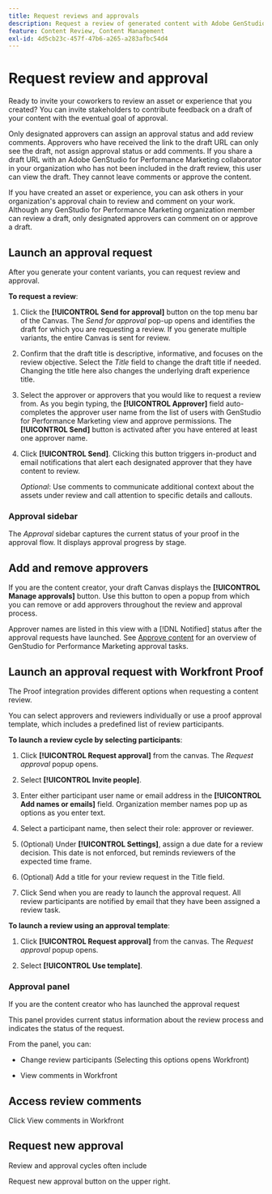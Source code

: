 ```yaml
---
title: Request reviews and approvals
description: Request a review of generated content with Adobe GenStudio for Performance Marketing.
feature: Content Review, Content Management
exl-id: 4d5cb23c-457f-47b6-a265-a283afbc54d4
---
```

# Request review and approval

Ready to invite your coworkers to review an asset or experience that you created? You can invite stakeholders to contribute feedback on a draft of your content with the eventual goal of approval.

Only designated approvers can assign an approval status and add review comments. Approvers who have received the link to the draft URL can only see the draft, not assign approval status or add comments. If you share a draft URL with an Adobe GenStudio for Performance Marketing collaborator in your organization who has not been included in the draft review, this user can view the draft. They cannot leave comments or approve the content.

If you have created an asset or experience, you can ask others in your organization's approval chain to review and comment on your work. Although any GenStudio for Performance Marketing organization member can review a draft, only designated approvers can comment on or approve a draft.

## Launch an approval request

After you generate your content variants, you can request review and approval.

**To request a review**:

1. Click the **[!UICONTROL Send for approval]** button on the top menu bar of the Canvas. The _Send for approval_ pop-up opens and identifies the draft for which you are requesting a review. If you generate multiple variants, the entire Canvas is sent for review.

1. Confirm that the draft title is descriptive, informative, and focuses on the review objective. Select the _Title_ field to change the draft title if needed. Changing the title here also changes the underlying draft experience title.

1. Select the approver or approvers that you would like to request a review from. As you begin typing, the **[!UICONTROL Approver]** field auto-completes the approver user name from the list of users with GenStudio for Performance Marketing view and approve permissions. The **[!UICONTROL Send]** button is activated after you have entered at least one approver name.

1. Click **[!UICONTROL Send]**. Clicking this button triggers in-product and email notifications that alert each designated approver that they have content to review.

   _Optional_: Use comments to communicate additional context about the assets under review and call attention to specific details and callouts.

### Approval sidebar

The _Approval_ sidebar captures the current status of your proof in the approval flow. It displays approval progress by stage. 

## Add and remove approvers

If you are the content creator, your draft Canvas displays the **[!UICONTROL Manage approvals]** button. Use this button to open a popup from which you can remove or add approvers throughout the review and approval process.

Approver names are listed in this view with a [!DNL Notified] status after the approval requests have launched. See [Approve content](./approve-content.md) for an overview of GenStudio for Performance Marketing approval tasks.

## Launch an approval request with Workfront Proof

The Proof integration provides different options when requesting a content review.

You can select approvers and reviewers individually or use a proof approval template, which includes a predefined list of review participants.

**To launch a review cycle by selecting participants**:

1. Click **[!UICONTROL Request approval]** from the canvas. 
   The _Request approval_ popup opens. 

1. Select **[!UICONTROL Invite people]**.
     
1. Enter either participant user name or email address in the **[!UICONTROL Add names or emails]** field. 
   Organization member names pop up as options as you enter text.

1. Select a participant name, then select their role: approver or reviewer.

1. (Optional) Under **[!UICONTROL Settings]**, assign a due date for a review decision. This date is not enforced, but reminds reviewers of the expected time frame. 

1. (Optional) Add a title for your review request in the Title field. 

1. Click Send when you are ready to launch the approval request.
   All review participants are notified by email that they have been assigned a review task. 
   
**To launch a review using an approval template**:

1. Click **[!UICONTROL Request approval]** from the canvas. 
   The _Request approval_ popup opens. 

1. Select **[!UICONTROL Use template]**.



### Approval panel

If you are the content creator who has launched the approval request

This panel provides current status information about the review process and indicates the status of the request. 

From the panel, you can:

* Change review participants (Selecting this options opens Workfront)

* View comments in Workfront

## Access review comments

Click View comments in Workfront 

## Request new approval

Review and approval cycles often include 

Request new approval button on the upper right. 
